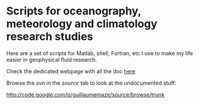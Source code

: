 # Scripts for oceanography, meteorology and climatology research studies #

Here are a set of scripts for Matlab, shell, Fortran, etc I use to make my life easier in geophysical fluid research.

Check the dedicated webpage with all the doc [here](http://codes.guillaumemaze.org)

Browse the svn in the _source_ tab to look at the undocumented stuff:

http://code.google.com/p/guillaumemaze/source/browse/trunk
